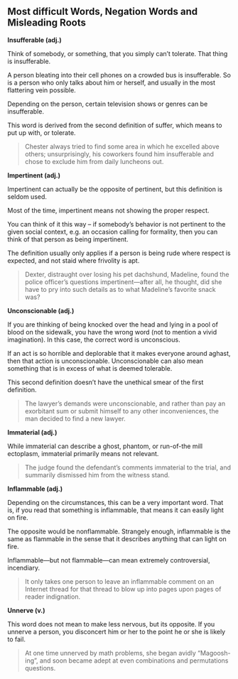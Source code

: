 ## Most difficult Words, Negation Words and Misleading Roots

**Insufferable (adj.)**

Think of somebody, or something, that you simply can’t tolerate. That thing is insufferable.

A person bleating into their cell phones on a crowded bus is insufferable. So is a person who only talks about him or herself, and usually in the most flattering vein possible.

Depending on the person, certain television shows or genres can be insufferable.

This word is derived from the second definition of suffer, which means to put up with, or tolerate.

> Chester always tried to find some area in which he excelled above others; unsurprisingly, his coworkers found him insufferable and chose to exclude him from daily luncheons out.

**Impertinent (adj.)**

Impertinent can actually be the opposite of pertinent, but this definition is seldom used.

Most of the time, impertinent means not showing the proper respect.

You can think of it this way – if somebody’s behavior is not pertinent to the given social context, e.g. an occasion calling for formality, then you can think of that person as being impertinent.

The definition usually only applies if a person is being rude where respect is expected, and not staid where frivolity is apt.

> Dexter, distraught over losing his pet dachshund, Madeline, found the police officer’s questions impertinent—after all, he thought, did she have to pry into such details as to what Madeline’s favorite snack was?

**Unconscionable (adj.)**

If you are thinking of being knocked over the head and lying in a pool of blood on the sidewalk, you have the wrong word (not to mention a vivid imagination). In this case, the correct word is unconscious.

If an act is so horrible and deplorable that it makes everyone around aghast, then that action is unconscionable. Unconscionable can also mean something that is in excess of what is deemed tolerable.

This second definition doesn’t have the unethical smear of the first definition.

> The lawyer’s demands were unconscionable, and rather than pay an exorbitant sum or submit himself to any other inconveniences, the man decided to find a new lawyer.

**Immaterial (adj.)**

While immaterial can describe a ghost, phantom, or run-of-the mill ectoplasm, immaterial primarily means not relevant.

> The judge found the defendant’s comments immaterial to the trial, and summarily dismissed him from the witness stand.

**Inflammable (adj.)**

Depending on the circumstances, this can be a very important word. That is, if you read that something is inflammable, that means it can easily light on fire.

The opposite would be nonflammable. Strangely enough, inflammable is the same as flammable in the sense that it describes anything that can light on fire.

Inflammable—but not flammable—can mean extremely controversial, incendiary.

> It only takes one person to leave an inflammable comment on an Internet thread for that thread to blow up into pages upon pages of reader indignation.

**Unnerve (v.)**

This word does not mean to make less nervous, but its opposite. If you unnerve a person, you disconcert him or her to the point he or she is likely to fail.

> At one time unnerved by math problems, she began avidly “Magoosh-ing”, and soon became adept at even combinations and permutations questions.